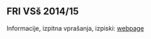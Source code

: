 FRI VSš 2014/15
---------------

Informacije, izpitna vprašanja, izpiski:
[webpage](http://gto76.github.io/fri/index.html)
